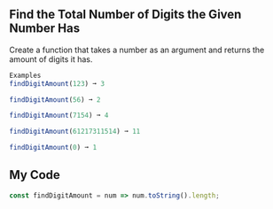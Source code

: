 ## Find the Total Number of Digits the Given Number Has

Create a function that takes a number as an argument and returns the amount of digits it has.
```js
Examples
findDigitAmount(123) ➞ 3

findDigitAmount(56) ➞ 2

findDigitAmount(7154) ➞ 4

findDigitAmount(61217311514) ➞ 11

findDigitAmount(0) ➞ 1
```

## My Code
```js
const findDigitAmount = num => num.toString().length;

```
